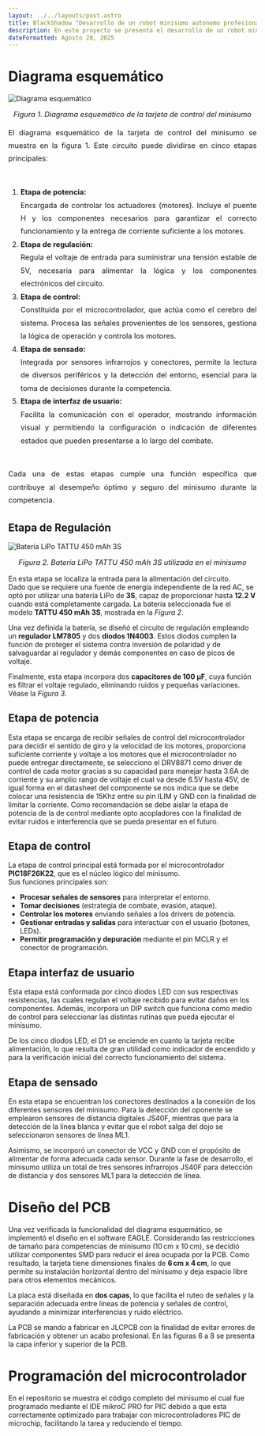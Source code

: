 ```yaml
---
layout: ../../layouts/post.astro
title: BlackShadow "Desarrollo de un robot minisumo autonomo profesional"
description: En este proyecto se presenta el desarrollo de un robot minisumo.
dateFormatted: Agosto 28, 2025
---
```


<!-- Lightbox Modal global (solo una vez al inicio) -->
<style>
.lightbox-bg {
  display: none;
  position: fixed;
  z-index: 9000;
  left: 0; top: 0; width: 100vw; height: 100vh;
  background: rgba(0,0,0,0.8);
  justify-content: center;
  align-items: center;
}
.lightbox-bg.active { display: flex; }
.lightbox-img {
  max-width: 90vw;
  max-height: 80vh;
  border-radius: 7px;
  box-shadow: 0 0 25px #000;
}
.lightbox-close {
  position: absolute;
  top: 30px; right: 40px;
  color: #fff;
  font-size: 2em;
  font-weight: bold;
  cursor: pointer;
  background: rgba(0,0,0,0.5);
  border-radius: 50%;
  padding: 0.1em 0.4em;
  transition: background 0.2s;
}
.lightbox-close:hover { background: #e00; }
</style>
<script>
function openLightbox(imgSrc, altText) {
  var modal = document.getElementById('lightbox');
  var img = document.getElementById('lightbox-img');
  img.src = imgSrc;
  img.alt = altText;
  modal.classList.add('active');
}
function closeLightbox(event) {
  if(event) event.stopPropagation();
  document.getElementById('lightbox').classList.remove('active');
}
</script>
<div id="lightbox" class="lightbox-bg" onclick="closeLightbox()">
  <span class="lightbox-close" onclick="closeLightbox(event)">&times;</span>
  <img id="lightbox-img" class="lightbox-img" src="" alt="">
</div>

# **Diagrama esquemático**

<div>
  <img src="/assets/images/posts/blackshadowD/Schematic.png" alt="Diagrama esquemático" 
    style="max-width: 100%; height: auto; cursor: zoom-in;" 
    onclick="openLightbox(this.src, this.alt);">
  <p style="text-align: center; font-style: italic; font-size: 1.05em;">
    Figura 1. Diagrama esquemático de la tarjeta de control del minisumo
  </p>
</div>

<div style="text-align: justify; font-size: 1.05em; line-height: 1.8;">
El diagrama esquemático de la tarjeta de control del minisumo se muestra en la figura 1. Este circuito puede dividirse en cinco etapas principales:
<br><br>
<ol>
  <li>
    <b>Etapa de potencia:</b><br>
    Encargada de controlar los actuadores (motores). Incluye el puente H y los componentes necesarios para garantizar el correcto funcionamiento y la entrega de corriente suficiente a los motores.
  </li>
  <li>
    <b>Etapa de regulación:</b><br>
    Regula el voltaje de entrada para suministrar una tensión estable de 5V, necesaria para alimentar la lógica y los componentes electrónicos del circuito.
  </li>
  <li>
    <b>Etapa de control:</b><br>
    Constituida por el microcontrolador, que actúa como el cerebro del sistema. Procesa las señales provenientes de los sensores, gestiona la lógica de operación y controla los motores.
  </li>
  <li>
    <b>Etapa de sensado:</b><br>
    Integrada por sensores infrarrojos y conectores, permite la lectura de diversos periféricos y la detección del entorno, esencial para la toma de decisiones durante la competencia.
  </li>
  <li>
    <b>Etapa de interfaz de usuario:</b><br>
    Facilita la comunicación con el operador, mostrando información visual y permitiendo la configuración o indicación de diferentes estados que pueden presentarse a lo largo del combate.
  </li>
</ol>
<br>
Cada una de estas etapas cumple una función específica que contribuye al desempeño óptimo y seguro del minisumo durante la competencia.
</div>

## Etapa de Regulación

<div>
  <img src="/assets/images/posts/blackshadowD/Bateria.jpg" alt="Batería LiPo TATTU 450 mAh 3S" 
    style="max-width: 100%; height: auto; cursor: zoom-in;" 
    onclick="openLightbox(this.src, this.alt);">
  <p style="text-align: center; font-style: italic; font-size: 1.05em;">
    Figura 2. Batería LiPo TATTU 450 mAh 3S utilizada en el minisumo
  </p>
</div>

En esta etapa se localiza la entrada para la alimentación del circuito.  
Dado que se requiere una fuente de energía independiente de la red AC, se optó por utilizar una batería LiPo de **3S**, capaz de proporcionar hasta **12.2 V** cuando está completamente cargada. La batería seleccionada fue el modelo **TATTU 450 mAh 3S**, mostrada en la *Figura 2*.  

Una vez definida la batería, se diseñó el circuito de regulación empleando un **regulador LM7805** y dos **diodos 1N4003**. Estos diodos cumplen la función de proteger el sistema contra inversión de polaridad y de salvaguardar al regulador y demás componentes en caso de picos de voltaje.  

Finalmente, esta etapa incorpora dos **capacitores de 100 µF**, cuya función es filtrar el voltaje regulado, eliminando ruidos y pequeñas variaciones. Véase la *Figura 3*.  


## Etapa de potencia

Esta etapa se encarga de recibir señales de control del microcontrolador para decidir el sentido de giro y la velocidad de los motores, proporciona suficiente corriente y voltaje a los motores que el microcontrolador no puede entregar directamente, se selecciono el DRV8871 como driver de control de cada motor gracias a su capacidad para manejar hasta 3.6A de corriente y su amplio rango de voltaje el cual va desde 6.5V hasta 45V, de igual forma en el datasheet del componente se nos indica que se debe colocar una resistencia de 15Khz entre su pin ILIM y GND con la finalidad de limitar la corriente. Como recomendación se debe aislar la etapa de potencia de la de control mediante opto acopladores con la finalidad de evitar ruidos e interferencia que se pueda presentar en el futuro.

## Etapa de control

La etapa de control principal está formada por el microcontrolador **PIC18F26K22**, que es el núcleo lógico del minisumo.  
Sus funciones principales son:

- **Procesar señales de sensores** para interpretar el entorno.
- **Tomar decisiones** (estrategia de combate, evasión, ataque).
- **Controlar los motores** enviando señales a los drivers de potencia.
- **Gestionar entradas y salidas** para interactuar con el usuario (botones, LEDs).
- **Permitir programación y depuración** mediante el pin MCLR y el conector de programación.

## Etapa interfaz de usuario

Esta etapa está conformada por cinco diodos LED con sus respectivas resistencias, las cuales regulan el voltaje recibido para evitar daños en los componentes. Además, incorpora un DIP switch que funciona como medio de control para seleccionar las distintas rutinas que pueda ejecutar el minisumo.

De los cinco diodos LED, el D1 se enciende en cuanto la tarjeta recibe alimentación, lo que resulta de gran utilidad como indicador de encendido y para la verificación inicial del correcto funcionamiento del sistema.

## Etapa de sensado

En esta etapa se encuentran los conectores destinados a la conexión de los diferentes sensores del minisumo. Para la detección del oponente se emplearon sensores de distancia digitales JS40F, mientras que para la detección de la línea blanca y evitar que el robot salga del dojo se seleccionaron sensores de línea ML1.

Asimismo, se incorporó un conector de VCC y GND con el propósito de alimentar de forma adecuada cada sensor. Durante la fase de desarrollo, el minisumo utiliza un total de tres sensores infrarrojos JS40F para detección de distancia y dos sensores ML1 para la detección de línea.

# **Diseño del PCB**

Una vez verificada la funcionalidad del diagrama esquemático, se implementó el diseño en el software EAGLE. Considerando las restricciones de tamaño para competencias de minisumo (10 cm x 10 cm), se decidió utilizar componentes SMD para reducir el área ocupada por la PCB. Como resultado, la tarjeta tiene dimensiones finales de **6 cm x 4 cm**, lo que permite su instalación horizontal dentro del minisumo y deja espacio libre para otros elementos mecánicos.

La placa está diseñada en **dos capas**, lo que facilita el ruteo de señales y la separación adecuada entre líneas de potencia y señales de control, ayudando a minimizar interferencias y ruido eléctrico.  

La PCB se mando a fabricar en JLCPCB con la finalidad de evitar errores de fabricación y obtener un acabo profesional.
En las figuras 6 a 8 se presenta la capa inferior y superior de la PCB.


# **Programación del microcontrolador**

En el repositorio se muestra el código completo del minisumo el cual fue programado mediante el IDE mikroC PRO for PIC debido a que esta correctamente optimizado para trabajar con microcontroladores PIC de microchip, facilitando la tarea y reduciendo el tiempo.

